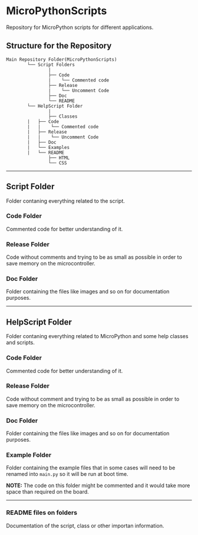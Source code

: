 # MicroPythonScripts

Repository for MicroPython scripts for different applications.

## Structure for the Repository

```
Main Repository Folder(MicroPythonScripts)
        └── Script Folders
                |
                ├── Code
                |    └── Commented code
                ├── Release
                |    └── Uncomment Code
                ├── Doc
                └── README
        └── HelpScript Folder
                |
                ├── Classes
		|   ├── Code
		|	|    └── Commented code
		|	├── Release
		|	|    └── Uncomment Code
		|	├── Doc
		|	└── Examples
		|	└── README
                ├── HTML
                └── CSS
```
___
## Script Folder
Folder contaning everything related to the script.
### Code Folder
Commented code for better understanding of it.
### Release Folder
Code without comments and trying to be as small as possible in order to save memory on the microcontroller.
### Doc Folder
Folder containing the files like images and so on for documentation purposes.
___
## HelpScript Folder
Folder contaning everything related to MicroPython and some help classes and scripts.
### Code Folder
Commented code for better understanding of it.
### Release Folder
Code without comment and trying to be as small as possible in order to save memory on the microcontroller.
### Doc Folder
Folder containing the files like images and so on for documentation purposes.
### Example Folder
Folder containing the example files that in some cases will need to be renamed into `main.py` so it will be run at boot time.

**NOTE:** The code on this folder might be commented and it would take more space than required on the board.
___
### README files on folders
Documentation of the script, class or other importan information.
